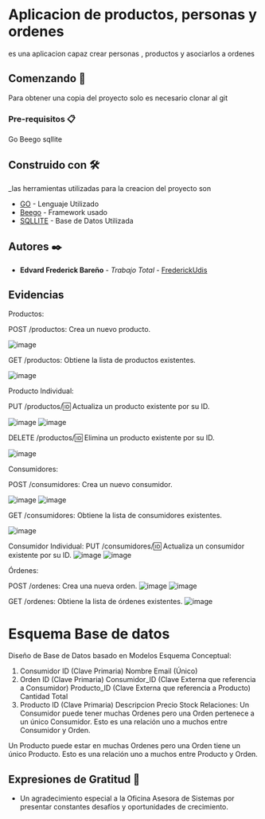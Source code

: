 # Aplicacion de productos, personas y ordenes

es una aplicacion capaz crear personas , productos y asociarlos a ordenes

## Comenzando 🚀

Para obtener una copia del proyecto solo es necesario clonar al git

### Pre-requisitos 📋

Go
Beego
sqllite

## Construido con 🛠️
_las herramientas utilizadas para la creacion del proyecto son

* [GO]([https://angular.io/](https://go.dev/)) - Lenguaje Utilizado
* [Beego]([https://getbootstrap.com/](https://github.com/beego)) - Framework usado
* [SQLLITE]([https://fontawesome.com/](https://www.sqlite.org/index.html)) - Base de Datos Utilizada



## Autores ✒️



* **Edvard Frederick Bareño** - *Trabajo Total* - [FrederickUdis](https://github.com/FrederickUdis)

 

## Evidencias
Productos:

POST /productos: Crea un nuevo producto.

![image](https://github.com/FrederickUdis/Prueba-Oas/assets/30853509/d9a867c3-9669-4e5b-a411-f125423e06be)


GET /productos: Obtiene la lista de productos existentes.

![image](https://github.com/FrederickUdis/Prueba-Oas/assets/30853509/ef9c773d-560d-4547-af8f-18622b615989)

Producto Individual:

PUT /productos/:id: Actualiza un producto existente por su ID.

![image](https://github.com/FrederickUdis/Prueba-Oas/assets/30853509/21d771c8-d19a-43ce-b27c-3edbe10d9745)
![image](https://github.com/FrederickUdis/Prueba-Oas/assets/30853509/3302f146-f3bc-4106-bd69-04234ae1217c)

DELETE /productos/:id: Elimina un producto existente por su ID.

![image](https://github.com/FrederickUdis/Prueba-Oas/assets/30853509/88fd10f0-1971-4567-9056-5495377a2c3d)

Consumidores:

POST /consumidores: Crea un nuevo consumidor.

![image](https://github.com/FrederickUdis/Prueba-Oas/assets/30853509/253a2f47-65d0-40eb-96bd-b3d99124b940)
![image](https://github.com/FrederickUdis/Prueba-Oas/assets/30853509/c03f3198-995c-4912-a43e-00f563086471)


GET /consumidores: Obtiene la lista de consumidores existentes.

![image](https://github.com/FrederickUdis/Prueba-Oas/assets/30853509/04ed9465-34aa-4cec-ad71-a18bcf8501ae)

Consumidor Individual:
PUT /consumidores/:id: Actualiza un consumidor existente por su ID.
![image](https://github.com/FrederickUdis/Prueba-Oas/assets/30853509/9ca50336-926d-46a8-8032-3511ba427772)
![image](https://github.com/FrederickUdis/Prueba-Oas/assets/30853509/947f21fa-fab3-4709-853f-1ac9fa951e6e)

Órdenes:

POST /ordenes: Crea una nueva orden.
![image](https://github.com/FrederickUdis/Prueba-Oas/assets/30853509/c94c7d18-8d09-4903-8fb7-62447c5dfa5e)
![image](https://github.com/FrederickUdis/Prueba-Oas/assets/30853509/c1a57619-6aac-4adb-8dfb-71d48cae41f7)

GET /ordenes: Obtiene la lista de órdenes existentes.
![image](https://github.com/FrederickUdis/Prueba-Oas/assets/30853509/5969a844-0151-40e3-93a4-ac36f9c59929)

# Esquema Base de datos
Diseño de Base de Datos basado en Modelos
Esquema Conceptual:
1. Consumidor
ID (Clave Primaria)
Nombre
Email (Único)
2. Orden
ID (Clave Primaria)
Consumidor_ID (Clave Externa que referencia a Consumidor)
Producto_ID (Clave Externa que referencia a Producto)
Cantidad
Total
3. Producto
ID (Clave Primaria)
Descripcion
Precio
Stock
Relaciones:
Un Consumidor puede tener muchas Ordenes pero una Orden pertenece a un único Consumidor. Esto es una relación uno a muchos entre Consumidor y Orden.

Un Producto puede estar en muchas Ordenes pero una Orden tiene un único Producto. Esto es una relación uno a muchos entre Producto y Orden.




## Expresiones de Gratitud 🎁

* Un agradecimiento especial a la Oficina Asesora de Sistemas por presentar constantes desafíos y oportunidades de crecimiento.








